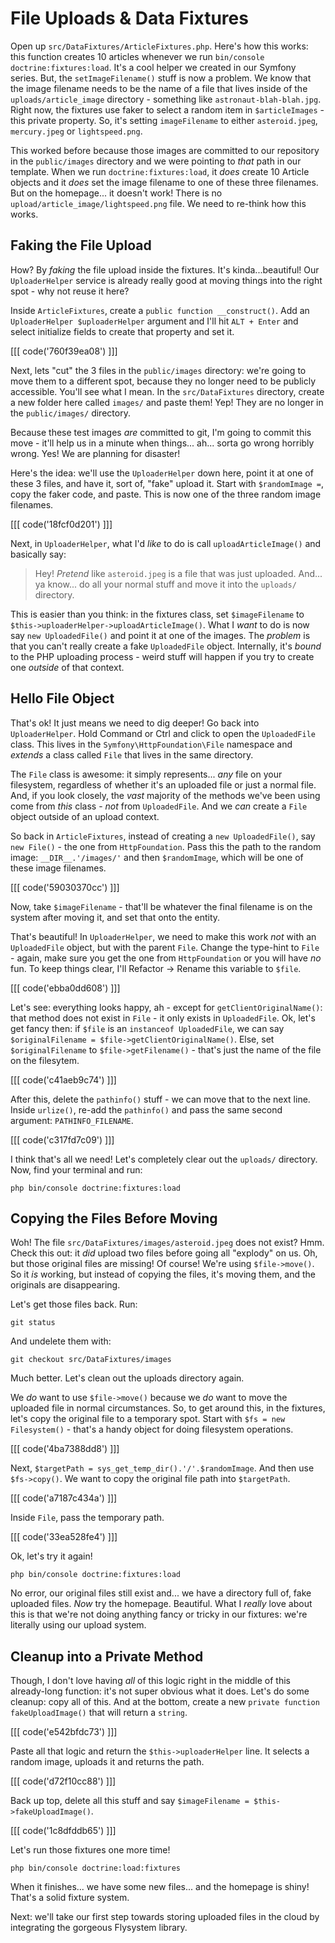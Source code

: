 # File Uploads & Data Fixtures

Open up `src/DataFixtures/ArticleFixtures.php`. Here's how this works: this function
creates 10 articles whenever we run `bin/console doctrine:fixtures:load`. It's a cool
helper we created in our Symfony series. But, the `setImageFilename()` stuff
is now a problem. We know that the image filename needs to be the name of a file
that lives inside of the `uploads/article_image` directory - something like
`astronaut-blah-blah.jpg`. Right now, the fixtures use faker to select a random
item in `$articleImages` - this private property. So, it's setting `imageFilename`
to either `asteroid.jpeg`, `mercury.jpeg` or `lightspeed.png`.

This worked before because those images are committed to our repository in the
`public/images` directory and we were pointing to *that* path in our template.
When we run `doctrine:fixtures:load`, it *does* create 10 Article objects and
it *does* set the image filename to one of these three filenames. But on the
homepage... it doesn't work! There is no `upload/article_image/lightspeed.png`
file. We need to re-think how this works.

## Faking the File Upload

How? By *faking* the file upload inside the fixtures. It's kinda...beautiful!
Our `UploaderHelper` service is already really good at moving things into the
right spot - why not reuse it here?

Inside `ArticleFixtures`, create a `public function __construct()`. Add an
`UploaderHelper $uploaderHelper` argument and I'll hit `ALT + Enter` and select
initialize fields to create that property and set it.

[[[ code('760f39ea08') ]]]

Next, lets "cut" the 3 files in the `public/images` directory: we're going to
move them to a different spot, because they no longer need to be publicly
accessible. You'll see what I mean. In the `src/DataFixtures` directory, create
a new folder here called `images/` and paste them! Yep! They are no longer in
the `public/images/` directory.

Because these test images *are* committed to git, I'm going to commit this move -
it'll help us in a minute when things... ah... sorta go wrong horribly wrong.
Yes! We are planning for disaster!

Here's the idea: we'll use the `UploaderHelper` down here, point it at one of these
3 files, and have it, sort of, "fake" upload it. Start with `$randomImage =`, copy
the faker code, and paste. This is now one of the three random image filenames.

[[[ code('18fcf0d201') ]]]

Next, in `UploaderHelper`, what I'd *like* to do is call `uploadArticleImage()`
and basically say:

> Hey! *Pretend* like `asteroid.jpeg` is a file that was just uploaded. And... ya
> know... do all your normal stuff and move it into the `uploads/` directory.

This is easier than you think: in the fixtures class, set `$imageFilename` to
`$this->uploaderHelper->uploadArticleImage()`. What I *want* to do is now say
`new UploadedFile()` and point it at one of the images. The *problem* is that
you can't really create a fake `UploadedFile` object. Internally, it's *bound*
to the PHP uploading process - weird stuff will happen if you try to create
one *outside* of that context.

## Hello File Object

That's ok! It just means we need to dig deeper! Go back into `UploaderHelper`.
Hold Command or Ctrl and click to open the `UploadedFile` class. This lives in
the `Symfony\HttpFoundation\File` namespace and *extends* a class called
`File` that lives in the same directory.

The `File` class is awesome: it simply represents... *any* file on your filesystem,
regardless of whether it's an uploaded file or just a normal file. And, if you
look closely, the *vast* majority of the methods we've been using come from
*this* class - *not* from `UploadedFile`. And we *can* create a `File` object
outside of an upload context.

So back in `ArticleFixtures`, instead of creating a `new UploadedFile()`, say
`new File()` - the one from `HttpFoundation`. Pass this the path to the random
image: `__DIR__.'/images/'` and then `$randomImage`, which will be one of these
image filenames.

[[[ code('59030370cc') ]]]

Now, take `$imageFilename` - that'll be whatever the final filename is on the system
after moving it, and set that onto the entity.

That's beautiful! In `UploaderHelper`, we need to make this work *not* with an
`UploadedFile` object, but with the parent `File`. Change the type-hint to
`File` - again, make sure you get the one from `HttpFoundation` or you will have
*no* fun. To keep things clear, I'll Refactor -> Rename this variable to `$file`.

[[[ code('ebba0dd608') ]]]

Let's see: everything looks happy, ah - except for `getClientOriginalName()`: that
method does not exist in `File` - it only exists in `UploadedFile`. Ok, let's get
fancy then: if `$file` is an `instanceof UploadedFile`, we can say
`$originalFilename = $file->getClientOriginalName()`. Else, set `$originalFilename`
to `$file->getFilename()` - that's just the name of the file on the filesytem.

[[[ code('c41aeb9c74') ]]]

After this, delete the `pathinfo()` stuff - we can move that to the next line.
Inside `urlize()`, re-add the `pathinfo()` and pass the same second argument:
`PATHINFO_FILENAME`.

[[[ code('c317fd7c09') ]]]

I think that's all we need! Let's completely clear out the `uploads/` directory.
Now, find your terminal and run:

```terminal
php bin/console doctrine:fixtures:load
```

## Copying the Files Before Moving

Woh! The file `src/DataFixtures/images/asteroid.jpeg` does not exist? Hmm. Check
this out: it *did* upload two files before going all "explody" on us. Oh, but
those original files are missing! Of course! We're using `$file->move()`. So
it *is* working, but instead of copying the files, it's moving them, and the
originals are disappearing.

Let's get those files back. Run:

```terminal
git status
```

And undelete them with:

```terminal
git checkout src/DataFixtures/images
```

Much better. Let's clean out the uploads directory again.

We *do* want to use `$file->move()` because we *do* want to move the uploaded file
in normal circumstances. So, to get around this, in the fixtures, let's copy the
original file to a temporary spot. Start with `$fs = new Filesystem()` - that's
a handy object for doing filesystem operations. 

[[[ code('4ba7388dd8') ]]]

Next, `$targetPath = sys_get_temp_dir().'/'.$randomImage`. And then use `$fs->copy()`.
We want to copy the original file path into `$targetPath`. 

[[[ code('a7187c434a') ]]]

Inside `File`, pass the temporary path.

[[[ code('33ea528fe4') ]]]

Ok, let's try it again!

```terminal-silent
php bin/console doctrine:fixtures:load
```

No error, our original files still exist and... we have a directory full of, fake
uploaded files. *Now* try the homepage. Beautiful. What I *really* love about this
is that we're not doing anything fancy or tricky in our fixtures: we're literally
using our upload system.

## Cleanup into a Private Method

Though, I don't love having *all* of this logic right in the middle of this
already-long function: it's not super obvious what it does. Let's do some
cleanup: copy all of this. And at the bottom, create a new
`private function fakeUploadImage()` that will return a `string`. 

[[[ code('e542bfdc73') ]]]

Paste all that logic and return the `$this->uploaderHelper` line. It selects a random image,
uploads it and returns the path. 

[[[ code('d72f10cc88') ]]]

Back up top, delete all this stuff and say `$imageFilename = $this->fakeUploadImage()`.

[[[ code('1c8dfddb65') ]]]

Let's run those fixtures one more time!

```terminal-silent
php bin/console doctrine:load:fixtures
```

When it finishes... we have some new files... and the homepage is shiny! That's
a solid fixture system.

Next: we'll take our first step towards storing uploaded files in the cloud by
integrating the gorgeous Flysystem library.
